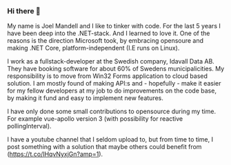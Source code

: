 ### Hi there 👋

My name is Joel Mandell and I like to tinker with code. For the last 5 years I have been deep into the .NET-stack. And I learned to love it.
One of the reasons is the direction Microsoft took, by embracing opensoure and making .NET Core, platform-independent (I.E runs on Linux).

I work as a fullstack-developer at the Swedish company, Idavall Data AB. They have booking software for about 60% of Swedens municipalicities. My responsibility is to move from Win32 Forms application to cloud based solution. I am mostly found of making API:s and - hopefully - make it easier for my fellow developers at my job to do improvements on the code base, by making it fund and easy to implement new features.

I have only done some small contributions to opensource during my time. For example vue-apollo version 3 (with possibility for reactive pollingInterval).

I have a youtube channel that I seldom upload to, but from time to time, I post something with a solution that maybe others could benefit from (https://t.co/IHqvNyxjGn?amp=1).

<!--
**joelmandell/joelmandell** is a ✨ _special_ ✨ repository because its `README.md` (this file) appears on your GitHub profile.

Here are some ideas to get you started:

- 🔭 I’m currently working on ...
- 🌱 I’m currently learning ...
- 👯 I’m looking to collaborate on ...
- 🤔 I’m looking for help with ...
- 💬 Ask me about ...
- 📫 How to reach me: ...
- 😄 Pronouns: ...
- ⚡ Fun fact: ...
-->
